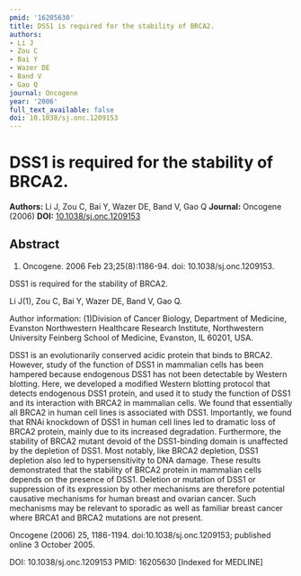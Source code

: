 ```yaml
---
pmid: '16205630'
title: DSS1 is required for the stability of BRCA2.
authors:
- Li J
- Zou C
- Bai Y
- Wazer DE
- Band V
- Gao Q
journal: Oncogene
year: '2006'
full_text_available: false
doi: 10.1038/sj.onc.1209153
---
```


# DSS1 is required for the stability of BRCA2.
**Authors:** Li J, Zou C, Bai Y, Wazer DE, Band V, Gao Q
**Journal:** Oncogene (2006)
**DOI:** [10.1038/sj.onc.1209153](https://doi.org/10.1038/sj.onc.1209153)

## Abstract

1. Oncogene. 2006 Feb 23;25(8):1186-94. doi: 10.1038/sj.onc.1209153.

DSS1 is required for the stability of BRCA2.

Li J(1), Zou C, Bai Y, Wazer DE, Band V, Gao Q.

Author information:
(1)Division of Cancer Biology, Department of Medicine, Evanston Northwestern 
Healthcare Research Institute, Northwestern University Feinberg School of 
Medicine, Evanston, IL 60201, USA.

DSS1 is an evolutionarily conserved acidic protein that binds to BRCA2. However, 
study of the function of DSS1 in mammalian cells has been hampered because 
endogenous DSS1 has not been detectable by Western blotting. Here, we developed 
a modified Western blotting protocol that detects endogenous DSS1 protein, and 
used it to study the function of DSS1 and its interaction with BRCA2 in 
mammalian cells. We found that essentially all BRCA2 in human cell lines is 
associated with DSS1. Importantly, we found that RNAi knockdown of DSS1 in human 
cell lines led to dramatic loss of BRCA2 protein, mainly due to its increased 
degradation. Furthermore, the stability of BRCA2 mutant devoid of the 
DSS1-binding domain is unaffected by the depletion of DSS1. Most notably, like 
BRCA2 depletion, DSS1 depletion also led to hypersensitivity to DNA damage. 
These results demonstrated that the stability of BRCA2 protein in mammalian 
cells depends on the presence of DSS1. Deletion or mutation of DSS1 or 
suppression of its expression by other mechanisms are therefore potential 
causative mechanisms for human breast and ovarian cancer. Such mechanisms may be 
relevant to sporadic as well as familiar breast cancer where BRCA1 and BRCA2 
mutations are not present.

Oncogene (2006) 25, 1186-1194. doi:10.1038/sj.onc.1209153; published online 3 
October 2005.

DOI: 10.1038/sj.onc.1209153
PMID: 16205630 [Indexed for MEDLINE]
